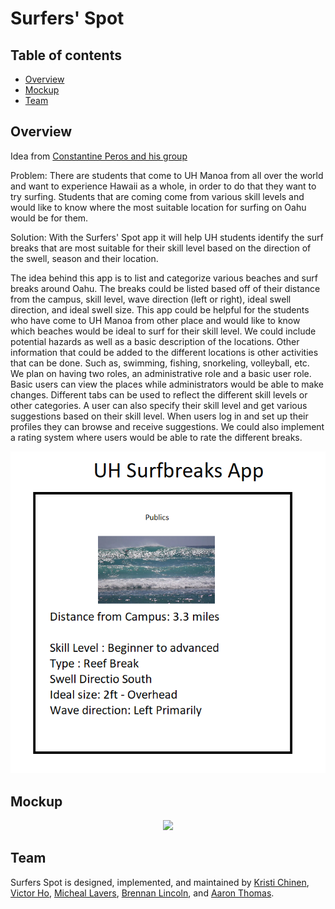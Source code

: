 # Surfers' Spot

## Table of contents

* [Overview](#overview)
* [Mockup](#mockup)
* [Team](#team)

## Overview

Idea from [Constantine Peros and his group](https://cperos.github.io/essays/final-project-idea.html)

Problem: There are students that come to UH Manoa from all over the world and want to experience Hawaii as a whole, in order to do that they want to try surfing. Students that are coming come from various skill levels and would like to know where the most suitable location for surfing on Oahu would be for them. 

Solution: With the Surfers' Spot app it will help UH students identify the surf breaks that are most suitable for their skill level based on the direction of the swell, season and their location.  

The idea behind this app is to list and categorize various beaches and surf breaks around Oahu. The breaks could be listed based off of their distance from the campus, skill level, wave direction (left or right), ideal swell direction, and ideal swell size. This app could be helpful for the students who have come to UH Manoa from other place and would like to know which beaches would be ideal to surf for their skill level. We could include potential hazards as well as a basic description of the locations. Other information that could be added to the different locations is other activities that can be done. Such as, swimming, fishing, snorkeling, volleyball, etc. We plan on having two roles, an administrative role and a basic user role. Basic users can view the places while administrators would be able to make changes. Different tabs can be used to reflect the different skill levels or other categories. A user can also specify their skill level and get various suggestions based on their skill level. When users log in and set up their profiles they can browse and receive suggestions. We could also implement a rating system where users would be able to rate the different breaks. 

<p align="center">
  <img src="images/mock-example-page.png">
</p>

## Mockup 
<p align="center">
<img src="downloads/surfers-spot-mockups.png">
</p> 


## Team

Surfers Spot is designed, implemented, and maintained by [Kristi Chinen](https://kristihchinen.github.io/), [Victor Ho](https://hovictor2000.github.io/), [Micheal Lavers](https://sync925.github.io/), [Brennan Lincoln](https://blincoln15.github.io/), and [Aaron Thomas](https://aaron-toomas.github.io/).







